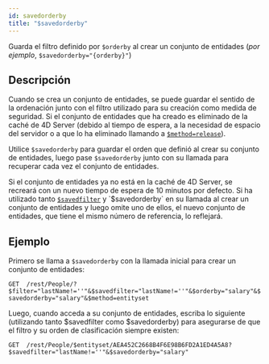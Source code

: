```yaml
---
id: savedorderby
title: "$savedorderby"
---
```


Guarda el filtro definido por `$orderby` al crear un conjunto de entidades (*por ejemplo*, `$savedorderby="{orderby}"`)

## Descripción

Cuando se crea un conjunto de entidades, se puede guardar el sentido de la ordenación junto con el filtro utilizado para su creación como medida de seguridad. Si el conjunto de entidades que ha creado es eliminado de la caché de 4D Server (debido al tiempo de espera, a la necesidad de espacio del servidor o a que lo ha eliminado llamando a [`$method=release`]($method.md#methodrelease)).

Utilice `$savedorderby` para guardar el orden que definió al crear su conjunto de entidades, luego pase `$savedorderby` junto con su llamada para recuperar cada vez el conjunto de entidades.

Si el conjunto de entidades ya no está en la caché de 4D Server, se recreará con un nuevo tiempo de espera de 10 minutos por defecto. Si ha utilizado tanto [`$savedfilter`]($savedfilter.md) y `$savedorderby` en su llamada al crear un conjunto de entidades y luego omite uno de ellos, el nuevo conjunto de entidades, que tiene el mismo número de referencia, lo reflejará.

## Ejemplo
Primero se llama a `$savedorderby` con la llamada inicial para crear un conjunto de entidades:

 `GET  /rest/People/?$filter="lastName!=''"&$savedfilter="lastName!=''"&$orderby="salary"&$savedorderby="salary"&$method=entityset`

Luego, cuando acceda a su conjunto de entidades, escriba lo siguiente (utilizando tanto $savedfilter como $savedorderby) para asegurarse de que el filtro y su orden de clasificación siempre existen:

`GET  /rest/People/$entityset/AEA452C2668B4F6E98B6FD2A1ED4A5A8?$savedfilter="lastName!=''"&$savedorderby="salary"`
